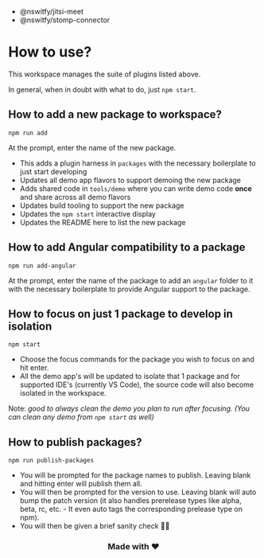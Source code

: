 -   @nswitfy/jitsi-meet
-   @nswitfy/stomp-connector

# How to use?

This workspace manages the suite of plugins listed above.

In general, when in doubt with what to do, just `npm start`.

## How to add a new package to workspace?

```
npm run add
```

At the prompt, enter the name of the new package.

-   This adds a plugin harness in `packages` with the necessary boilerplate to just start developing
-   Updates all demo app flavors to support demoing the new package
-   Adds shared code in `tools/demo` where you can write demo code **once** and share across all demo flavors
-   Updates build tooling to support the new package
-   Updates the `npm start` interactive display
-   Updates the README here to list the new package

## How to add Angular compatibility to a package

```
npm run add-angular
```

At the prompt, enter the name of the package to add an `angular` folder to it with the necessary boilerplate to provide Angular support to the package.

## How to focus on just 1 package to develop in isolation

```
npm start
```

-   Choose the focus commands for the package you wish to focus on and hit enter.
-   All the demo app's will be updated to isolate that 1 package and for supported IDE's (currently VS Code), the source code will also become isolated in the workspace.

Note: _good to always clean the demo you plan to run after focusing. (You can clean any demo from `npm start` as well)_

## How to publish packages?

```
npm run publish-packages
```

-   You will be prompted for the package names to publish. Leaving blank and hitting enter will publish them all.
-   You will then be prompted for the version to use. Leaving blank will auto bump the patch version (it also handles prerelease types like alpha, beta, rc, etc. - It even auto tags the corresponding prelease type on npm).
-   You will then be given a brief sanity check 🧠😊

<h3 align="center">Made with ❤️</h3>
